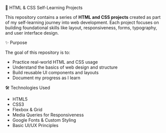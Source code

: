  🌱 HTML & CSS Self-Learning Projects

This repository contains a series of **HTML and CSS projects** created as part of my self-learning journey into web development. Each project focuses on building foundational skills like layout, responsiveness, forms, typography, and user interface design.

✨ Purpose

The goal of this repository is to:

- Practice real-world HTML and CSS usage
- Understand the basics of web design and structure
- Build reusable UI components and layouts
- Document my progress as I learn

🛠 Technologies Used

- HTML5  
- CSS3  
- Flexbox & Grid  
- Media Queries for Responsiveness  
- Google Fonts & Custom Styling  
- Basic UI/UX Principles
